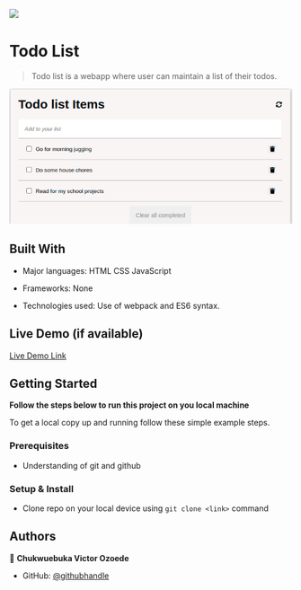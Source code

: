 ![](https://img.shields.io/badge/Microverse-blueviolet)

# Todo List

> Todo list is a webapp where user can maintain a list of their todos.

<img width="563" alt="Screenshot 2022-02-09 at 2 11 20 AM" src="./src/todoshoot1.png">


## Built With

- Major languages: 
    HTML 
    CSS 
    JavaScript

- Frameworks: 
     None

- Technologies used: 
     Use of webpack and ES6 syntax.

## Live Demo (if available)

[Live Demo Link](https://chukwuebukavictor.github.io/todo-list-partners-test/dist)
## Getting Started

**Follow the steps below to run this project on you local machine**


To get a local copy up and running follow these simple example steps.

### Prerequisites
- Understanding of git and github
### Setup & Install
- Clone repo on your local device using `git clone <link>` command

## Authors

👤 **Chukwuebuka Victor Ozoede**

- GitHub: [@githubhandle](https://github.com/chukwuebukaVictor)

